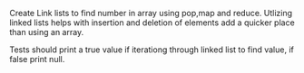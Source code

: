 Create Link lists to find number in array using pop,map and reduce. Utlizing linked lists helps with insertion and deletion of elements add a quicker place than using an array. 

Tests should print a true value if iterationg through linked list to find value, if false print null.